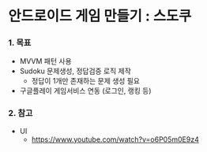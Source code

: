 # 안드로이드 게임 만들기 : 스도쿠


### 1. 목표
+ MVVM 패턴 사용
+ Sudoku 문제생성, 정답검증 로직 제작
  - 정답이 1개만 존재하는 문제 생성 필요
+ 구글플레이 게임서비스 연동 (로그인, 랭킹 등)

### 2. 참고
+ UI
  - https://www.youtube.com/watch?v=o6P05m0E9z4
